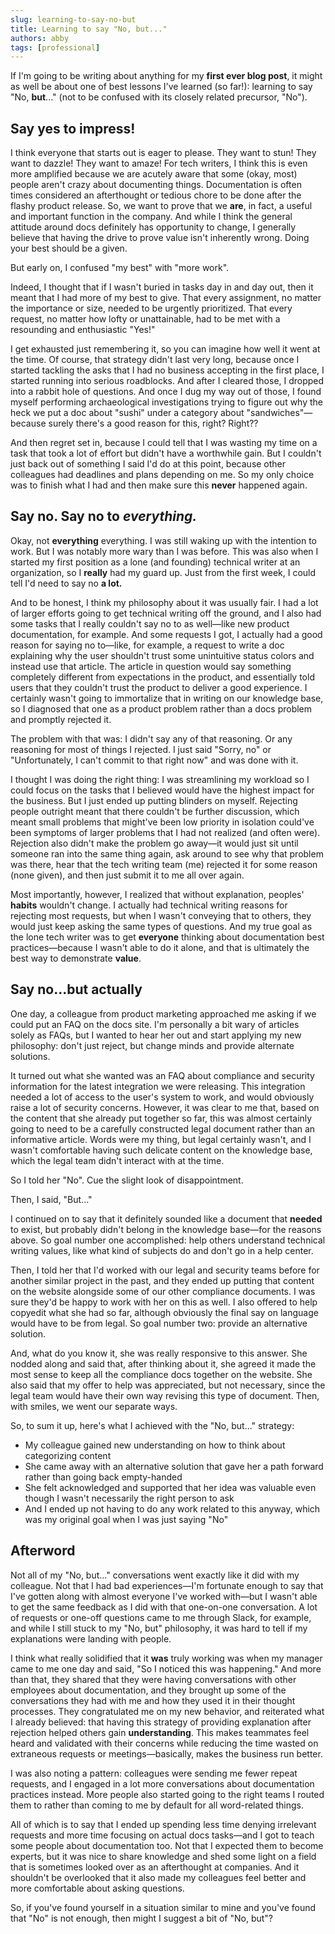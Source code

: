 ```yaml
---
slug: learning-to-say-no-but
title: Learning to say "No, but..."
authors: abby
tags: [professional]
---
```


If I'm going to be writing about anything for my **first ever blog post**, it might as well be about one of best lessons I've learned (so far!): learning to say "No, **but**..." (not to be confused with its closely related precursor, "No").

<!-- truncate -->

## Say yes to impress!

I think everyone that starts out is eager to please. They want to stun! They want to dazzle! They want to amaze! For tech writers, I think this is even more amplified because we are acutely aware that some (okay, most) people aren't crazy about documenting things. Documentation is often times considered an afterthought or tedious chore to be done after the flashy product release. So, we want to prove that we **are**, in fact, a useful and important function in the company. And while I think the general attitude around docs definitely has opportunity to change, I generally believe that having the drive to prove value isn't inherently wrong. Doing your best should be a given.

But early on, I confused "my best" with "more work". 

Indeed, I thought that if I wasn't buried in tasks day in and day out, then it meant that I had more of my best to give. That every assignment, no matter the importance or size, needed to be urgently prioritized. That every request, no matter how lofty or unattainable, had to be met with a resounding and enthusiastic "Yes!"

I get exhausted just remembering it, so you can imagine how well it went at the time. Of course, that strategy didn't last very long, because once I started tackling the asks that I had no business accepting in the first place, I started running into serious roadblocks. And after I cleared those, I dropped into a rabbit hole of questions. And once I dug my way out of those, I found myself performing archaeological investigations trying to figure out why the heck we put a doc about "sushi" under a category about "sandwiches"&mdash;because surely there's a good reason for this, right? Right??

And then regret set in, because I could tell that I was wasting my time on a task that took a lot of effort but didn't have a worthwhile gain. But I couldn't just back out of something I said I'd do at this point, because other colleagues had deadlines and plans depending on me. So my only choice was to finish what I had and then make sure this **never** happened again.

## Say no. Say no to ***everything.***

Okay, not **everything** everything. I was still waking up with the intention to work. But I was notably more wary than I was before. This was also when I started my first position as a lone (and founding) technical writer at an organization, so I **really** had my guard up. Just from the first week, I could tell I'd need to say no **a lot.** 

And to be honest, I think my philosophy about it was usually fair. I had a lot of larger efforts going to get technical writing off the ground, and I also had some tasks that I really couldn't say no to as well&mdash;like new product documentation, for example. And some requests I got, I actually had a good reason for saying no to&mdash;like, for example, a request to write a doc explaining why the user shouldn't trust some unintuitive status colors and instead use that article. The article in question would say something completely different from expectations in the product, and essentially told users that they couldn't trust the product to deliver a good experience. I certainly wasn't going to immortalize that in writing on our knowledge base, so I diagnosed that one as a product problem rather than a docs problem and promptly rejected it.

The problem with that was: I didn't say any of that reasoning. Or any reasoning for most of things I rejected. I just said "Sorry, no" or "Unfortunately, I can't commit to that right now" and was done with it. 

I thought I was doing the right thing: I was streamlining my workload so I could focus on the tasks that I believed would have the highest impact for the business.  But I just ended up putting blinders on myself. Rejecting people outright meant that there couldn't be further discussion, which meant small problems that might've been low priority in isolation could've been symptoms of larger problems that I had not realized (and often were). Rejection also didn't make the problem go away&mdash;it would just sit until someone ran into the same thing again, ask around to see why that problem was there, hear that the tech writing team (me) rejected it for some reason (none given), and then just submit it to me all over again. 

Most importantly, however, I realized that without explanation, peoples' **habits** wouldn't change. I actually had technical writing reasons for rejecting most requests, but when I wasn't conveying that to others, they would just keep asking the same types of questions. And my true goal as the lone tech writer was to get **everyone** thinking about documentation best practices&mdash;because I wasn't able to do it alone, and that is ultimately the best way to demonstrate **value**.

## Say no...but actually

One day, a colleague from product marketing approached me asking if we could put an FAQ on the docs site. I'm personally a bit wary of articles solely as FAQs, but I wanted to hear her out and start applying my new philosophy: don't just reject, but change minds and provide alternate solutions. 

It turned out what she wanted was an FAQ about compliance and security information for the latest integration we were releasing. This integration needed a lot of access to the user's system to work, and would obviously raise a lot of security concerns. However, it was clear to me that, based on the content that she already put together so far, this was almost certainly going to need to be a carefully constructed legal document rather than an informative article. Words were my thing, but legal certainly wasn't, and I wasn't comfortable having such delicate content on the knowledge base, which the legal team didn't interact with at the time.

So I told her "No". Cue the slight look of disappointment.

Then, I said, "But..." 

I continued on to say that it definitely sounded like a document that **needed** to exist, but probably didn't belong in the knowledge base&mdash;for the reasons above. So goal number one accomplished: help others understand technical writing values, like what kind of subjects do and don't go in a help center.

Then, I told her that I'd worked with our legal and security teams before for another similar project in the past, and they ended up putting that content on the website alongside some of our other compliance documents. I was sure they'd be happy to work with her on this as well. I also offered to help copyedit what she had so far, although obviously the final say on language would have to be from legal. So goal number two: provide an alternative solution.

And, what do you know it, she was really responsive to this answer. She nodded along and said that, after thinking about it, she agreed it made the most sense to keep all the compliance docs together on the website. She also said that my offer to help was appreciated, but not necessary, since the legal team would have their own way revising this type of document. Then, with smiles, we went our separate ways. 

So, to sum it up, here's what I achieved with the "No, but..." strategy:
* My colleague gained new understanding on how to think about categorizing content
* She  came away with an alternative solution that gave her a path forward rather than going back empty-handed
* She felt acknowledged and supported that her idea was valuable even though I wasn't necessarily the right person to ask
* And I ended up not having to do any work related to this anyway, which was my original goal when I was just saying "No"

## Afterword

Not all of my "No, but..." conversations went exactly like it did with my colleague. Not that I had bad experiences&mdash;I'm fortunate enough to say that I've gotten along with almost everyone I've worked with&mdash;but I wasn't able to get the same feedback as I did with that one-on-one conversation. A lot of requests or one-off questions came to me through Slack, for example, and while I still stuck to my "No, but" philosophy, it was hard to tell if my explanations were landing with people.

I think what really solidified that it **was** truly working was when my manager came to me one day and said, "So I noticed this was happening." And more than that, they shared that they were having conversations with other employees about documentation, and they brought up some of the conversations they had with me and how they used it in their thought processes. They congratulated me on my new behavior, and reiterated what I already believed: that having this strategy of providing explanation after rejection helped others gain **understanding**. This makes teammates feel heard and validated with their concerns while reducing the time wasted on extraneous requests or meetings&mdash;basically, makes the business run better.

I was also noting a pattern: colleagues were sending me fewer repeat requests, and I engaged in a lot more conversations about documentation practices instead. More people also started going to the right teams I routed them to rather than coming to me by default for all word-related things. 

All of which is to say that I ended up spending less time denying irrelevant requests and more time focusing on actual docs tasks&mdash;and I got to teach some people about documentation too. Not that I expected them to become experts, but it was nice to share knowledge and shed some light on a field that is sometimes looked over as an afterthought at companies. And it shouldn't be overlooked that it also made my colleagues feel better and more comfortable about asking questions.

So, if you've found yourself in a situation similar to mine and you've found that "No" is not enough, then might I suggest a bit of "No, but"?